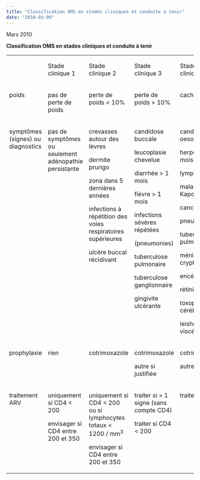 ```yaml
---
title: "Classification OMS en stades cliniques et conduite à tenir"
date: "2010-03-09"
---
```


Mars 2010

**Classification OMS en stades cliniques et conduite à tenir**

<table>

<tbody>

<tr>

<td valign="top"></td>

<td valign="top">

Stade clinique 1

</td>

<td valign="top">

Stade  
clinique 2

</td>

<td valign="top">

Stade  
clinique 3

</td>

<td valign="top">

Stade  
clinique 4

</td>

</tr>

<tr>

<td valign="top">

poids

</td>

<td valign="top">

pas de perte de poids

</td>

<td valign="top">

perte de poids < 10%

</td>

<td valign="top">

perte de poids > 10%

</td>

<td valign="top">

cachexie

</td>

</tr>

<tr>

<td valign="top">

symptômes (signes) ou diagnostics

</td>

<td valign="top">

pas de symptômes ou seulement adénopathie persistante

</td>

<td valign="top">

crevasses autour des lèvres

dermite prurigo

zona dans 5 dernières années

infections à répétition des voies respiratoires supérieures

ulcère buccal récidivant

</td>

<td valign="top">

candidose buccale

leucoplasie chevelue

diarrhée > 1 mois

fièvre > 1 mois

infections sévères répétées

(pneumonies)

tuberculose pulmonaire

tuberculose ganglionnaire

gingivite ulcérante

</td>

<td valign="top">

candidose oesophagienne

herpès > 1 mois

lymphome

maladie de Kaposi

cancer du col

pneumocystose

tuberc. extra pulmonaire

méningite cryptococcique

encéphalite VIH

rétinite à CMV

toxoplasmose cérébrale

leishmaniose viscérale

</td>

</tr>

<tr>

<td valign="top">

prophylaxie

</td>

<td valign="top">

rien

</td>

<td valign="top">

cotrimoxazole

</td>

<td valign="top">

cotrimoxazole

autre si justifiée

</td>

<td valign="top">

cotrimoxazole

autre si justifiée

</td>

</tr>

<tr>

<td valign="top">

traitement ARV

</td>

<td valign="top">

uniquement si CD4 < 200

envisager si CD4 entre 200 et 350

</td>

<td valign="top">

uniquement si CD4 < 200 ou si lymphocytes totaux < 1200 / mm<sup>3</sup>

envisager si CD4 entre 200 et 350

</td>

<td valign="top">

traiter si > 1 signe (sans compte CD4)

traiter si CD4 < 200

</td>

<td valign="top">

traiter ++

</td>

</tr>

</tbody>

</table>